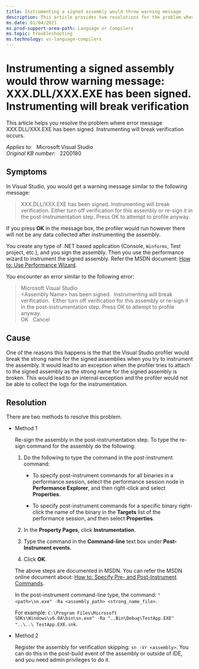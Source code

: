 ```yaml
---
title: Instrumenting a signed assembly would throw warning message
description: This article provides two resolutions for the problem where error message XXX.DLL/XXX.EXE has been signed. Instrumenting will break verification occurs.
ms.date: 01/04/2021
ms.prod-support-area-path: Language or Compilers
ms.topic: troubleshooting
ms.technology: vs-language-compilers
---
```

# Instrumenting a signed assembly would throw warning message: XXX.DLL/XXX.EXE has been signed. Instrumenting will break verification

This article helps you resolve the problem where error message XXX.DLL/XXX.EXE has been signed. Instrumenting will break verification occurs.

_Applies to:_ &nbsp; Microsoft Visual Studio  
_Original KB number:_ &nbsp; 2200180

## Symptoms

In Visual Studio, you would get a warning message similar to the following message:

> XXX.DLL/XXX.EXE has been signed. Instrumenting will break verification. Either turn off verification for this assembly or re-sign it in the post-instrumentation step. Press OK to attempt to profile anyway.

If you press **OK** in the message box, the profiler would run however there will not be any data collected after instrumenting the assembly.

You create any type of .NET based application (Console, `Winforms`, Test project, etc.), and you sign the assembly. Then you use the performance wizard to instrument the signed assembly. Refer the MSDN document: [How to: Use Performance Wizard](/previous-versions/ms182372(v=vs.80)).

You encounter an error similar to the following error:  

> Microsoft Visual Studio  
> \<Assembly Name> has been signed.  Instrumenting will break verification.  Either turn off verification for this assembly or re-sign it in the post-instrumentation step. Press OK to attempt to profile anyway.  
> OK   Cancel  

## Cause

One of the reasons this happens is the that the Visual Studio profiler would break the strong name for the signed assemblies when you try to instrument the assembly. It would lead to an exception when the profiler tries to attach to the signed assembly as the strong name for the signed assembly is broken. This would lead to an internal exception and the profiler would not be able to collect the logs for the instrumentation.

## Resolution

There are two methods to resolve this problem.

- Method 1

    Re-sign the assembly in the post-instrumentation step. To type the re-sign command for the assembly do the following:

    1. Do the following to type the command in the post-instrument command:

       - To specify post-instrument commands for all binaries in a performance session, select the performance session node in **Performance Explorer**, and then right-click and select **Properties**.

       - To specify post-instrument commands for a specific binary right-click the name of the binary in the **Targets** list of the performance session, and then select **Properties**.

    1. In the **Property Pages**, click **Instrumentation**.
    1. Type the command in the **Command-line** text box under **Post-Instrument events**.
    1. Click **OK**.

    The above steps are documented in MSDN. You can refer the MSDN online document about: [How to: Specify Pre- and Post-Instrument Commands](/previous-versions/visualstudio/visual-studio-2015/profiling/how-to-specify-pre-and-post-instrument-commands).

    In the post-instrument command-line type, the command: `"<path>\sn.exe" -Ra <assembly_path> <strong_name_file>`.

    For example: `C:\Program Files\Microsoft SDKs\Windows\v6.0A\bin\sn.exe" -Ra "..Bin\Debug\TestApp.EXE" "..\..\ TestApp.EXE.snk`.

- Method 2

  Register the assembly for verification skipping: `sn -Vr <assembly>`. You can do this in the post-build event of the assembly or outside of IDE, and you need admin privileges to do it.
